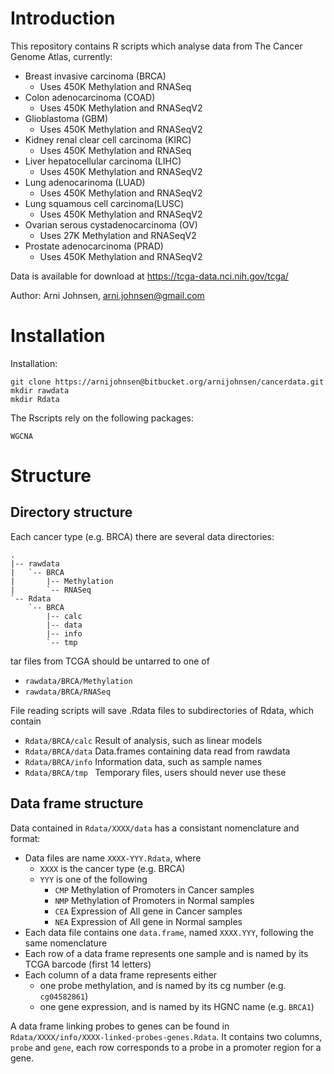 # Introduction
This repository contains R scripts which analyse data from
The Cancer Genome Atlas, currently:

- Breast invasive carcinoma (BRCA)
    - Uses 450K Methylation and RNASeq
- Colon adenocarcinoma (COAD)
    - Uses 450K Methylation and RNASeqV2
- Glioblastoma (GBM)
    - Uses 450K Methylation and RNASeqV2
- Kidney renal clear cell carcinoma (KIRC)
    - Uses 450K Methylation and RNASeq
- Liver hepatocellular carcinoma (LIHC)
    - Uses 450K Methylation and RNASeqV2
- Lung adenocarinoma (LUAD)
    - Uses 450K Methylation and RNASeqV2
- Lung squamous cell carcinoma(LUSC)
    - Uses 450K Methylation and RNASeqV2
- Ovarian serous cystadenocarcinoma (OV)
    - Uses 27K Methylation and RNASeqV2
- Prostate adenocarcinoma (PRAD)
    - Uses 450K Methylation and RNASeqV2

Data is available for download at https://tcga-data.nci.nih.gov/tcga/

Author: Arni Johnsen, arni.johnsen@gmail.com

# Installation 

Installation: 

    git clone https://arnijohnsen@bitbucket.org/arnijohnsen/cancerdata.git
    mkdir rawdata
    mkdir Rdata

The Rscripts rely on the following packages:

    WGCNA

# Structure

## Directory structure

Each cancer type (e.g. BRCA) there are several data directories:

    .
    |-- rawdata
    |   `-- BRCA
    |       |-- Methylation
    |       `-- RNASeq
    `-- Rdata
        `-- BRCA
            |-- calc
            |-- data
            |-- info
            `-- tmp

tar files from TCGA should be untarred to one of

- `rawdata/BRCA/Methylation`
- `rawdata/BRCA/RNASeq`

File reading scripts will save .Rdata files to subdirectories of Rdata, 
which contain

- `Rdata/BRCA/calc` Result of analysis, such as linear models
- `Rdata/BRCA/data` Data.frames containing data read from rawdata
- `Rdata/BRCA/info` Information data, such as sample names
- `Rdata/BRCA/tmp ` Temporary files, users should never use these

## Data frame structure

Data contained in `Rdata/XXXX/data` has a consistant nomenclature and format: 

- Data files are name `XXXX-YYY.Rdata`, where 
    - `XXXX` is the cancer type (e.g. BRCA)
    - `YYY` is one of the following
        - `CMP` Methylation of Promoters in Cancer samples
        - `NMP` Methylation of Promoters in Normal samples
        - `CEA` Expression of All gene in Cancer samples
        - `NEA` Expression of All gene in Normal samples
- Each data file contains one `data.frame`, named `XXXX.YYY`, following the same nomenclature
- Each row of a data frame represents one sample and is named by its TCGA barcode (first 14 letters)
- Each column of a data frame represents either
    - one probe methylation, and is named by its cg number (e.g. `cg04582861`)
    - one gene expression, and is named by its HGNC name (e.g. `BRCA1`)

A data frame linking probes to genes can be found in `Rdata/XXXX/info/XXXX-linked-probes-genes.Rdata`. 
It contains two columns, `probe` and `gene`, each row corresponds to a probe in a promoter region for a gene.

